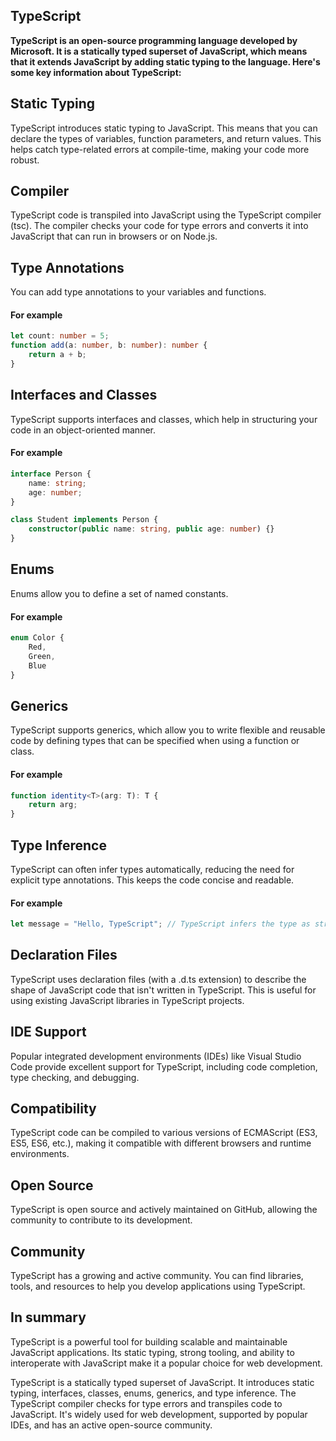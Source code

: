 
## TypeScript

**TypeScript is an open-source programming language developed by Microsoft. It is a statically typed superset of JavaScript, which means that it extends JavaScript by adding static typing to the language. Here's some key information about TypeScript:** 



## Static Typing

TypeScript introduces static typing to JavaScript. This means that you can declare the types of variables, function parameters, and return values. This helps catch type-related errors at compile-time, making your code more robust.


## Compiler
TypeScript code is transpiled into JavaScript using the TypeScript compiler (tsc). The compiler checks your code for type errors and converts it into JavaScript that can run in browsers or on Node.js.

## Type Annotations
You can add type annotations to your variables and functions.
#### For example
```TypeScript
let count: number = 5;
function add(a: number, b: number): number {
    return a + b;
}
```

## Interfaces and Classes
TypeScript supports interfaces and classes, which help in structuring your code in an object-oriented manner.

#### For example
```TypeScript
interface Person {
    name: string;
    age: number;
}

class Student implements Person {
    constructor(public name: string, public age: number) {}
}
```
## Enums
Enums allow you to define a set of named constants.
#### For example
```TypeScript
enum Color {
    Red,
    Green,
    Blue
}
```

## Generics 
TypeScript supports generics, which allow you to write flexible and reusable code by defining types that can be specified when using a function or class.
#### For example
```TypeScript
function identity<T>(arg: T): T {
    return arg;
}
```
## Type Inference
TypeScript can often infer types automatically, reducing the need for explicit type annotations. This keeps the code concise and readable.
#### For example
```TypeScript
let message = "Hello, TypeScript"; // TypeScript infers the type as string
```


## Declaration Files 
TypeScript uses declaration files (with a .d.ts extension) to describe the shape of JavaScript code that isn't written in TypeScript. This is useful for using existing JavaScript libraries in TypeScript projects.

## IDE Support 
Popular integrated development environments (IDEs) like Visual Studio Code provide excellent support for TypeScript, including code completion, type checking, and debugging.

## Compatibility
TypeScript code can be compiled to various versions of ECMAScript (ES3, ES5, ES6, etc.), making it compatible with different browsers and runtime environments.

## Open Source 
TypeScript is open source and actively maintained on GitHub, allowing the community to contribute to its development.

## Community  
TypeScript has a growing and active community. You can find libraries, tools, and resources to help you develop applications using TypeScript.

## In summary 
TypeScript is a powerful tool for building scalable and maintainable JavaScript applications. Its static typing, strong tooling, and ability to interoperate with JavaScript make it a popular choice for web development.

TypeScript is a statically typed superset of JavaScript. It introduces static typing, interfaces, classes, enums, generics, and type inference. The TypeScript compiler checks for type errors and transpiles code to JavaScript. It's widely used for web development, supported by popular IDEs, and has an active open-source community.












